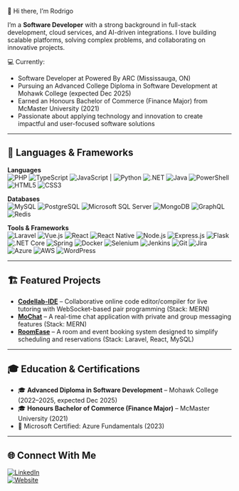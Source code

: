 👋 Hi there, I’m Rodrigo

I’m a **Software Developer** with a strong background in full-stack development, cloud services, and AI-driven integrations. I love building scalable platforms, solving complex problems, and collaborating on innovative projects.

💻 Currently:

- Software Developer at Powered By ARC (Mississauga, ON)
- Pursuing an Advanced College Diploma in Software Development at Mohawk College (expected Dec 2025)
- Earned an Honours Bachelor of Commerce (Finance Major) from McMaster University (2021)
- Passionate about applying technology and innovation to create impactful and user-focused software solutions

---

## 🚀 Languages & Frameworks  

**Languages**  
![PHP](https://img.shields.io/badge/PHP-777BB4?style=for-the-badge&logo=php&logoColor=white) ![TypeScript](https://img.shields.io/badge/TypeScript-007ACC?style=for-the-badge&logo=typescript&logoColor=white) ![JavaScript](https://img.shields.io/badge/JavaScript-F7DF1E?style=for-the-badge&logo=javascript&logoColor=black) | ![Python](https://img.shields.io/badge/Python-3776AB?style=for-the-badge&logo=python&logoColor=white) ![.NET](https://img.shields.io/badge/.NET-512BD4?style=for-the-badge&logo=dotnet&logoColor=white) ![Java](https://img.shields.io/badge/Java-ED8B00?style=for-the-badge&logo=java&logoColor=white) ![PowerShell](https://img.shields.io/badge/PowerShell-5391FE?style=for-the-badge&logo=powershell&logoColor=white) ![HTML5](https://img.shields.io/badge/HTML5-E34F26?style=for-the-badge&logo=html5&logoColor=white) ![CSS3](https://img.shields.io/badge/CSS3-1572B6?style=for-the-badge&logo=css3&logoColor=white) 

**Databases**  
![MySQL](https://img.shields.io/badge/MySQL-005C84?style=for-the-badge&logo=mysql&logoColor=white) ![PostgreSQL](https://img.shields.io/badge/PostgreSQL-316192?style=for-the-badge&logo=postgresql&logoColor=white) ![Microsoft SQL Server](https://img.shields.io/badge/MS%20SQL-CC2927?style=for-the-badge&logo=microsoftsqlserver&logoColor=white) ![MongoDB](https://img.shields.io/badge/MongoDB-4EA94B?style=for-the-badge&logo=mongodb&logoColor=white) ![GraphQL](https://img.shields.io/badge/GraphQL-E10098?style=for-the-badge&logo=graphql&logoColor=white) ![Redis](https://img.shields.io/badge/Redis-DC382D?style=for-the-badge&logo=redis&logoColor=white) 

**Tools & Frameworks**  
![Laravel](https://img.shields.io/badge/Laravel-FF2D20?style=for-the-badge&logo=laravel&logoColor=white) ![Vue.js](https://img.shields.io/badge/Vue.js-35495E?style=for-the-badge&logo=vue.js&logoColor=4FC08D) ![React](https://img.shields.io/badge/React-20232A?style=for-the-badge&logo=react&logoColor=61DAFB) ![React Native](https://img.shields.io/badge/React%20Native-20232A?style=for-the-badge&logo=react&logoColor=61DAFB) ![Node.js](https://img.shields.io/badge/Node.js-43853D?style=for-the-badge&logo=node.js&logoColor=white) ![Express.js](https://img.shields.io/badge/Express.js-000000?style=for-the-badge&logo=express&logoColor=white) ![Flask](https://img.shields.io/badge/Flask-000000?style=for-the-badge&logo=flask&logoColor=white) ![.NET Core](https://img.shields.io/badge/.NET%20Core-512BD4?style=for-the-badge&logo=dotnet&logoColor=white) ![Spring](https://img.shields.io/badge/Spring-6DB33F?style=for-the-badge&logo=spring&logoColor=white) ![Docker](https://img.shields.io/badge/Docker-2496ED?style=for-the-badge&logo=docker&logoColor=white) ![Selenium](https://img.shields.io/badge/Selenium-43B02A?style=for-the-badge&logo=selenium&logoColor=white) ![Jenkins](https://img.shields.io/badge/Jenkins-D24939?style=for-the-badge&logo=jenkins&logoColor=white) ![Git](https://img.shields.io/badge/Git-F05032?style=for-the-badge&logo=git&logoColor=white) ![Jira](https://img.shields.io/badge/Jira-0052CC?style=for-the-badge&logo=jira&logoColor=white) ![Azure](https://img.shields.io/badge/Azure-0078D4?style=for-the-badge&logo=microsoftazure&logoColor=white) ![AWS](https://img.shields.io/badge/AWS-FF9900?style=for-the-badge&logo=amazonaws&logoColor=white) ![WordPress](https://img.shields.io/badge/WordPress-21759B?style=for-the-badge&logo=wordpress&logoColor=white) 

---

## 🏗️ Featured Projects  

- [**Codellab-IDE**](https://github.com/rodrigo-wong/Codellab-IDE-MERN) – Collaborative online code editor/compiler for live tutoring with WebSocket-based pair programming (Stack: MERN)
- [**MoChat**](https://github.com/YOUR_GITHUB_USERNAME/mochat) – A real-time chat application with private and group messaging features (Stack: MERN)
- [**RoomEase**](https://github.com/rodrigo-wong/Roomease---Laravel-React-Inertia) – A room and event booking system designed to simplify scheduling and reservations (Stack: Laravel, React, MySQL)

---

## 🎓 Education & Certifications  

- 🎓 **Advanced Diploma in Software Development** – Mohawk College (2022–2025, expected Dec 2025)  
- 🎓 **Honours Bachelor of Commerce (Finance Major)** – McMaster University (2021)  
- 📜 Microsoft Certified: Azure Fundamentals (2023)  

---

## 🌐 Connect With Me  

[![LinkedIn](https://img.shields.io/badge/LinkedIn-0A66C2?style=for-the-badge&logo=linkedin&logoColor=white)](https://www.linkedin.com/in/rodrigowong/)  
[![Website](https://img.shields.io/badge/Website-000000?style=for-the-badge&logo=About.me&logoColor=white)](https://rodrigowongmac.com)  

